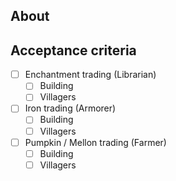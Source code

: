 ## About

## Acceptance criteria

- [ ] Enchantment trading (Librarian)
    - [ ] Building
    - [ ] Villagers
- [ ] Iron trading (Armorer)
    - [ ] Building
    - [ ] Villagers
- [ ] Pumpkin / Mellon trading (Farmer)
    - [ ] Building
    - [ ] Villagers

